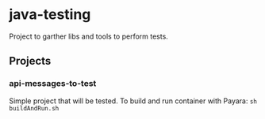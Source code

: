 # java-testing

Project to garther libs and tools to perform tests.

## Projects

### api-messages-to-test
Simple project that will be tested.
To build and run container with Payara: `sh buildAndRun.sh`
